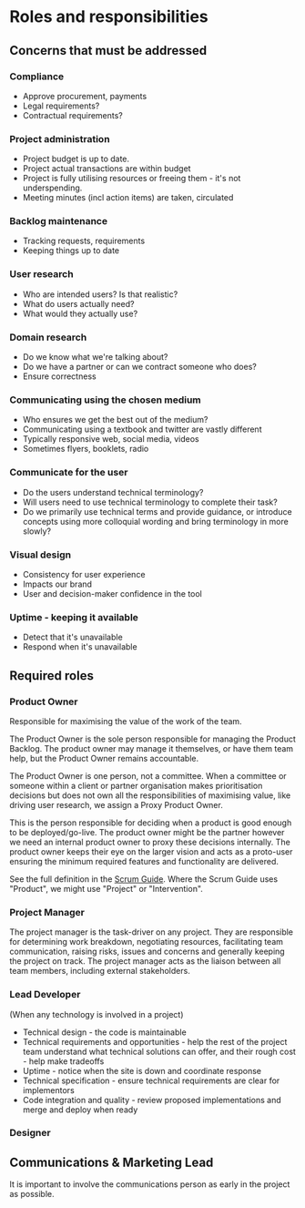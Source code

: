 # Roles and responsibilities

## Concerns that must be addressed

### Compliance

* Approve procurement, payments
* Legal requirements?
* Contractual requirements?

### Project administration

* Project budget is up to date.
* Project actual transactions are within budget
* Project is fully utilising resources or freeing them - it's not underspending.
* Meeting minutes \(incl action items\) are taken, circulated

### Backlog maintenance

* Tracking requests, requirements
* Keeping things up to date

### User research

* Who are intended users? Is that realistic?
* What do users actually need?
* What would they actually use?

### Domain research

* Do we know what we're talking about?
* Do we have a partner or can we contract someone who does?
* Ensure correctness

### Communicating using the chosen medium

* Who ensures we get the best out of the medium?
* Communicating using a textbook and twitter are vastly different
* Typically responsive web, social media, videos
* Sometimes flyers, booklets, radio

### Communicate for the user

* Do the users understand technical terminology?
* Will users need to use technical terminology to complete their task?
* Do we primarily use technical terms and provide guidance, or introduce concepts using more colloquial wording and bring terminology in more slowly?

### Visual design

* Consistency for user experience
* Impacts our brand
* User and decision-maker confidence in the tool

### Uptime - keeping it available

* Detect that it's unavailable
* Respond when it's unavailable





## Required roles

### Product Owner

Responsible for maximising the value of the work of the team. 

The Product Owner is the sole person responsible for managing the Product Backlog. The product owner may manage it themselves, or have them team help, but the Product Owner remains accountable.

The Product Owner is one person, not a committee. When a committee or someone within a client or partner organisation makes prioritisation decisions but does not own all the responsibilities of maximising value, like driving user research, we assign a Proxy Product Owner.

This is the person responsible for deciding when a product is good enough to be deployed/go-live. The product owner might be the partner however we need an internal product owner to proxy these decisions internally. The product owner keeps their eye on the larger vision and acts as a proto-user ensuring the minimum required features and functionality are delivered. 

See the full definition in the [Scrum Guide](https://www.scrumguides.org/scrum-guide.html#team-po). Where the Scrum Guide uses "Product", we might use "Project" or "Intervention".

### Project Manager

The project manager is the task-driver on any project. They are responsible for determining work breakdown, negotiating resources, facilitating team communication, raising risks, issues and concerns and generally keeping the project on track. The project manager acts as the liaison between all team members, including external stakeholders.

### Lead Developer

\(When any technology is involved in a project\)

* Technical design - the code is maintainable
* Technical requirements and opportunities - help the rest of the project team understand what technical solutions can offer, and their rough cost - help make tradeoffs
* Uptime - notice when the site is down and coordinate response
* Technical specification - ensure technical requirements are clear for implementors
* Code integration and quality - review proposed implementations and merge and deploy when ready

### Designer





## 

## Communications & Marketing Lead

It is important to involve the communications person as early in the project as possible.



